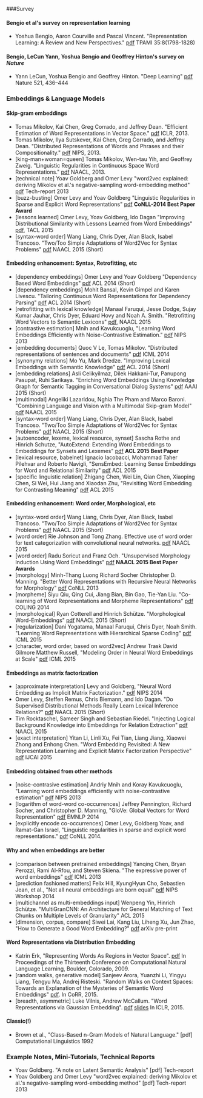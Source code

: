 ###Survey

#### Bengio et al's survey on representation learning
+ Yoshua Bengio, Aaron Courville and Pascal Vincent. "Representation Learning: A Review and New Perspectives." [pdf](http://arxiv.org/pdf/1206.5538v3.pdf) TPAMI 35:8(1798-1828)
#### Bengio, LeCun Yann, Yoshua Bengio and Geoffrey Hinton's survey on *Nature*
+ Yann LeCun, Yoshua Bengio	 and Geoffrey Hinton. "Deep Learning"
[pdf](http://download.csdn.net/detail/happytofly/8758755) Nature 521, 436–444

### Embeddings & Language Models

#### Skip-gram embeddings

+ Tomas Mikolov, Kai Chen, Greg Corrado, and Jeffrey Dean. "Efficient Estimation of Word Representations in Vector Space." [pdf](http://arxiv.org/pdf/1301.3781.pdf) ICLR, 2013. 
+ Tomas Mikolov, Ilya Sutskever, Kai Chen, Greg Corrado, and Jeffrey Dean. "Distributed Representations of Words and Phrases and their Compositionality." [pdf](http://arxiv.org/pdf/1310.4546.pdf) NIPS, 2013. 
+ [king-man+woman=queen] Tomas Mikolov, Wen-tau Yih, and Geoffrey Zweig. "Linguistic Regularities in Continuous Space Word Representations." [pdf](http://research.microsoft.com/pubs/189726/rvecs.pdf) NAACL, 2013. 
+ [technical note] Yoav Goldberg and Omer Levy "word2vec explained: deriving Mikolov et al.'s negative-sampling word-embedding method" [pdf](http://www.cs.bgu.ac.il/~yoavg/publications/negative-sampling.pdf) Tech-report 2013 
+ [buzz-busting] Omer Levy and Yoav Goldberg "Linguistic Regularities in Sparse and Explicit Word Representations" [pdf](http://www.cs.bgu.ac.il/~yoavg/publications/conll2014analogies.pdf) **CoNLL-2014 Best Paper Award** 
+ [lessons learned] Omer Levy, Yoav Goldberg, Ido Dagan "Improving Distributional Similarity with Lessons Learned from Word Embeddings" [pdf](https://levyomer.files.wordpress.com/2015/03/improving-distributional-similarity-tacl-2015.pdf), TACL 2015
+ [syntax-word order] Wang Liang, Chris Dyer, Alan Black, Isabel Trancoso. "Two/Too Simple Adaptations of Word2Vec for Syntax Problems" [pdf](http://www.cs.cmu.edu/~lingwang/papers/naacl2015.pdf) NAACL 2015 (Short)

#### Embedding enhancement: Syntax, Retrofitting, etc
+ [dependency embeddings] Omer Levy and Yoav Goldberg "Dependency Based Word Embeddings" [pdf](http://www.cs.bgu.ac.il/~yoavg/publications/acl2014syntemb.pdf) ACL 2014 (Short) 
+ [dependency embeddings] Mohit Bansal, Kevin Gimpel and Karen Livescu. "Tailoring Continuous Word Representations for Dependency Parsing" [pdf](http://www.aclweb.org/anthology/P14-2131.pdf) ACL 2014 (Short)
+ [retrofitting with lexical knowledge] Manaal Faruqui, Jesse Dodge, Sujay Kumar Jauhar, Chris Dyer, Eduard Hovy and Noah A. Smith. "Retrofitting Word Vectors to Semantic Lexicons" [pdf](http://arxiv.org/pdf/1411.4166v4.pdf), NAACL 2015 
+ [contrastive estimation] Mnih and Kavukcuoglu, "Learning Word Embeddings Efficiently with Noise-Contrastive Estimation." [pdf](https://www.cs.toronto.edu/~amnih/papers/wordreps.pdf) NIPS 2013 
+ [embedding documents] Quoc V Le, Tomas Mikolov. "Distributed representations of sentences and documents" [pdf](http://jmlr.csail.mit.edu/proceedings/papers/v32/le14.pdf) ICML 2014 
+ [synonymy relations] Mo Yu, Mark Dredze. "Improving Lexical Embeddings with Semantic Knowledge" [pdf](http://www.cs.jhu.edu/~mdredze/publications/2014_acl_embeddings.pdf) ACL 2014 (Short)
+ [embedding relations] Asli Celikyilmaz, Dilek Hakkani-Tur, Panupong Pasupat, Ruhi Sarikaya. "Enriching Word Embeddings Using Knowledge Graph for Semantic Tagging in Conversational Dialog Systems" [pdf](http://research.microsoft.com/pubs/238362/Celikyilmaz.pdf) AAAI 2015 (Short)
+ [multimodal] Angeliki Lazaridou, Nghia The Pham and Marco Baroni. "Combining Language and Vision with a Multimodal Skip-gram Model" [pdf](http://arxiv.org/pdf/1501.02598v3.pdf) NAACL 2015
+ [syntax-word order] Wang Liang, Chris Dyer, Alan Black, Isabel Trancoso. "Two/Too Simple Adaptations of Word2Vec for Syntax Problems" [pdf](http://www.cs.cmu.edu/~lingwang/papers/naacl2015.pdf) NAACL 2015 (Short)
+ [autoencoder, lexeme, lexical resource, synset] Sascha Rothe and Hinrich Schutze, "AutoExtend: Extending Word Embeddings to Embeddings for Synsets and Lexemes" [pdf](http://arxiv.org/pdf/1507.01127v1.pdf) **ACL 2015 Best Paper**
+ [lexical resource, babelnet] Ignacio Iacobacci, Mohammad Taher Pilehvar and Roberto Navigli, "SensEmbed: Learning Sense Embeddings for Word and Relational Similarity" [pdf](http://wwwusers.di.uniroma1.it/~navigli/pubs/ACL_2015_Iacobaccietal.pdf) ACL 2015
+ [specific linguistic relation] Zhigang Chen, Wei Lin, Qian Chen, Xiaoping Chen, Si Wei, Hui Jiang and Xiaodan Zhu, "Revisiting Word Embedding for Contrasting Meaning" [pdf](http://www.anthology.aclweb.org/P/P15/P15-1011.pdf) ACL 2015

#### Embedding enhancement: Word order, Morphological, etc
+ [syntax-word order] Wang Liang, Chris Dyer, Alan Black, Isabel Trancoso. "Two/Too Simple Adaptations of Word2Vec for Syntax Problems" [pdf](http://www.cs.cmu.edu/~lingwang/papers/naacl2015.pdf) NAACL 2015 (Short)
+ [word order] Rie Johnson and Tong Zhang. Effective use of word order for text categorization with convolutional neural networks. [pdf](http://aclweb.org/anthology/N/N15/N15-1011.pdf) NAACL 2015
+ [word order] Radu Soricut and Franz Och. "Unsupervised Morphology Induction Using Word Embeddings" [pdf](http://aclweb.org/anthology/N/N15/N15-1186.pdf) **NAACL 2015 Best Paper Awards**
+ [morphology] Minh-Thang Luong Richard Socher Christopher D. Manning. "Better Word Representations with Recursive Neural Networks for Morphology" [pdf](http://nlp.stanford.edu/~lmthang/data/papers/conll13_morpho.pdf) CoNLL 2013
+ [morpheme] Siyu Qiu, Qing Cui, Jiang Bian, Bin Gao, Tie-Yan Liu. "Co-learning of Word Representations and Morpheme Representations" [pdf](http://www.aclweb.org/anthology/C14-1015) COLING 2014 
+ [morphological] Ryan Cotterell and Hinrich Schütze. "Morphological Word-Embeddings" [pdf](http://www.aclweb.org/anthology/N/N15/N15-1140.pdf) NAACL 2015 (Short)
+ [regularization] Dani Yogatama, Manaal Faruqui, Chris Dyer, Noah Smith. "Learning Word Representations with Hierarchical Sparse Coding" [pdf](http://arxiv.org/pdf/1406.2035.pdf) ICML 2015
+ [character, word order, based on word2vec] Andrew Trask David Gilmore Matthew Russell, "Modeling Order in Neural Word Embeddings at Scale" [pdf](http://jmlr.org/proceedings/papers/v37/trask15.pdf) ICML 2015

#### Embeddings as matrix factorization
+ [approximate interpretation] Levy and Goldberg, "Neural Word Embedding as Implicit Matrix Factorization." [pdf](https://levyomer.files.wordpress.com/2014/09/neural-word-embeddings-as-implicit-matrix-factorization.pdf) NIPS 2014 
+ Omer Levy, Steffen Remus, Chris Biemann, and Ido Dagan. "Do Supervised Distributional Methods Really Learn Lexical Inference Relations?" [pdf](https://levyomer.files.wordpress.com/2015/03/do-supervised-distributional-models-naacl-2015.pdf) NAACL 2015 (Short)
+ Tim Rocktaschel, Sameer Singh and Sebastian Riedel. "Injecting Logical Background Knowledge into Embeddings for Relation Extraction" [pdf](http://rockt.github.io/pdf/rocktaschel2015injecting.pdf) NAACL 2015
+ [exact interpretation] Yitan Li, Linli Xu, Fei Tian, Liang Jiang, Xiaowei Zhong and Enhong Chen. "Word Embedding Revisited: A New Representation Learning and Explicit Matrix Factorization Perspective" [pdf](http://home.ustc.edu.cn/~etali/papers/EMF-IJCAI2015.pdf) IJCAI 2015

#### Embedding obtained from other methods
+ [noise-contrasive estimation] Andriy Mnih and Koray Kavukcuoglu, "Learning word embeddings efficiently with noise-contrastive estimation" [pdf](https://www.cs.toronto.edu/~amnih/papers/wordreps.pdf) NIPS 2013
+ [logarithm of word-word co-occurrences] Jeffrey Pennington, Richard Socher, and Christopher D. Manning, "GloVe: Global Vectors for Word Representation" [pdf](http://llcao.net/cu-deeplearning15/presentation/nn-pres.pdf) EMNLP 2014
+ [explicitly encode co-occurrences] Omer Levy, Goldberg Yoav, and Ramat-Gan Israel, "Linguistic regularities in sparse and explicit word representations." [pdf](http://anthology.aclweb.org/W/W14/W14-16.pdf#page=181) CoNLL 2014.

#### Why and when embeddings are better
+ [comparison between pretrained embeddings] Yanqing Chen, Bryan Perozzi, Rami Al-Rfou, and Steven Skiena. "The expressive power of word embeddings" [pdf](http://arxiv.org/pdf/1301.3226.pdf)  ICML 2013
+ [prediction fashioned matters] Felix Hill, KyungHyun Cho, Sebastien Jean, et al., "Not all neural embeddings are born equal" [pdf](http://arxiv.org/abs/1410.0718) NIPS Workshop 2014
+ [multichannel as multi-embeddings input] Wenpeng Yin, Hinrich Schütze. "MultiGranCNN: An Architecture for General Matching of  Text Chunks on Multiple Levels of Granularity" ACL 2015
+ [dimension, corpus, compare] Siwei Lai, Kang Liu, Liheng Xu, Jun Zhao, "How to Generate a Good Word Embedding?" [pdf](http://arxiv.org/abs/1507.05523) arXiv pre-print

#### Word Representations via Distribution Embedding 
+ Katrin Erk, "Representing Words As Regions in Vector Space". [pdf](http://dl.acm.org/citation.cfm?id=1596374.1596387) In Proceedings of the Thirteenth Conference on Computational Natural Language Learning, Boulder, Colorado, 2009. 
+ [random walks, generative model] Sanjeev Arora, Yuanzhi Li, Yingyu Liang, Tengyu Ma, Andrej Risteski. "Random Walks on Context Spaces: Towards an Explanation of the Mysteries of Semantic Word Embeddings" [pdf](http://arxiv.org/abs/1412.6616). In CoRR, 2015.
+ [breadth, asymmetric] Luke Vilnis, Andrew McCallum. "Word Representations via Gaussian Embedding". [pdf](http://arxiv.org/abs/1412.6623) [slides](http://www.iclr.cc/lib/exe/fetch.php?media=iclr2015:vilnis-iclr2015.pdf) In ICLR, 2015.

#### Classic(!)
+ Brown et al., "Class-Based n-Gram Models of Natural Language." [pdf] Computational Linguistics 1992

### Example Notes, Mini-Tutorials, Technical Reports

+ Yoav Goldberg. "A note on Latent Semantic Analysis" [pdf] Tech-report 
+ Yoav Goldberg and Omer Levy "word2vec explained: deriving Mikolov et al.'s negative-sampling word-embedding method" [pdf] Tech-report 2013
